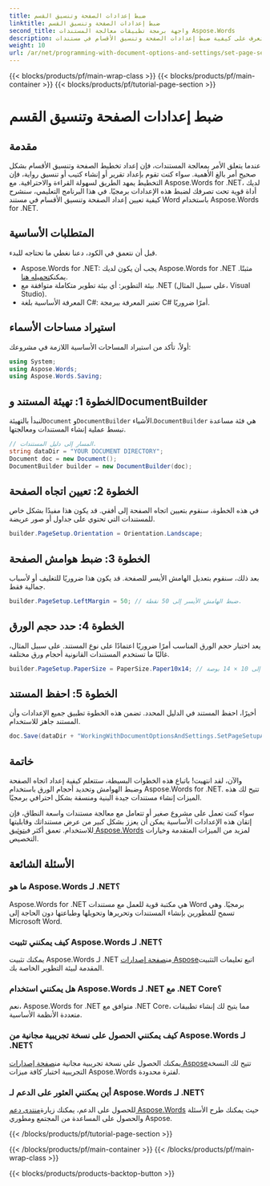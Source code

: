 ```yaml
---
title: ضبط إعدادات الصفحة وتنسيق القسم
linktitle: ضبط إعدادات الصفحة وتنسيق القسم
second_title: واجهة برمجة تطبيقات معالجة المستندات Aspose.Words
description: تعرف على كيفية ضبط إعدادات الصفحة وتنسيق الأقسام في مستندات Word باستخدام Aspose.Words for .NET من خلال دليلنا خطوة بخطوة. قم بتحسين عرض مستندك بسهولة.
weight: 10
url: /ar/net/programming-with-document-options-and-settings/set-page-setup-and-section-formatting/
---
```


{{< blocks/products/pf/main-wrap-class >}}
{{< blocks/products/pf/main-container >}}
{{< blocks/products/pf/tutorial-page-section >}}

# ضبط إعدادات الصفحة وتنسيق القسم

## مقدمة

عندما يتعلق الأمر بمعالجة المستندات، فإن إعداد تخطيط الصفحة وتنسيق الأقسام بشكل صحيح أمر بالغ الأهمية. سواء كنت تقوم بإعداد تقرير أو إنشاء كتيب أو تنسيق رواية، فإن التخطيط يمهد الطريق لسهولة القراءة والاحترافية. مع Aspose.Words for .NET، لديك أداة قوية تحت تصرفك لضبط هذه الإعدادات برمجيًا. في هذا البرنامج التعليمي، سنشرح كيفية تعيين إعداد الصفحة وتنسيق الأقسام في مستند Word باستخدام Aspose.Words for .NET.

## المتطلبات الأساسية

قبل أن نتعمق في الكود، دعنا نغطي ما تحتاجه للبدء.

-  Aspose.Words for .NET: يجب أن يكون لديك Aspose.Words for .NET مثبتًا. يمكنك[تحميله هنا](https://releases.aspose.com/words/net/).
- بيئة التطوير: أي بيئة تطوير متكاملة متوافقة مع .NET (على سبيل المثال، Visual Studio).
- المعرفة الأساسية بلغة C#: تعتبر المعرفة ببرمجة C# أمرًا ضروريًا.

## استيراد مساحات الأسماء

أولاً، تأكد من استيراد المساحات الأساسية اللازمة في مشروعك:

```csharp
using System;
using Aspose.Words;
using Aspose.Words.Saving;
```

## الخطوة 1: تهيئة المستند وDocumentBuilder

 لنبدأ بالتهيئة`Document` و`DocumentBuilder` الأشياء.`DocumentBuilder` هي فئة مساعدة تبسط عملية إنشاء المستندات ومعالجتها.

```csharp
// المسار إلى دليل المستندات.
string dataDir = "YOUR DOCUMENT DIRECTORY";
Document doc = new Document();
DocumentBuilder builder = new DocumentBuilder(doc);
```

## الخطوة 2: تعيين اتجاه الصفحة

في هذه الخطوة، سنقوم بتعيين اتجاه الصفحة إلى أفقي. قد يكون هذا مفيدًا بشكل خاص للمستندات التي تحتوي على جداول أو صور عريضة.

```csharp
builder.PageSetup.Orientation = Orientation.Landscape;
```

## الخطوة 3: ضبط هوامش الصفحة

بعد ذلك، سنقوم بتعديل الهامش الأيسر للصفحة. قد يكون هذا ضروريًا للتغليف أو لأسباب جمالية فقط.

```csharp
builder.PageSetup.LeftMargin = 50; // ضبط الهامش الأيسر إلى 50 نقطة.
```

## الخطوة 4: حدد حجم الورق

يعد اختيار حجم الورق المناسب أمرًا ضروريًا اعتمادًا على نوع المستند. على سبيل المثال، غالبًا ما تستخدم المستندات القانونية أحجام ورق مختلفة.

```csharp
builder.PageSetup.PaperSize = PaperSize.Paper10x14; // ضبط حجم الورق إلى 10 × 14 بوصة.
```

## الخطوة 5: احفظ المستند

أخيرًا، احفظ المستند في الدليل المحدد. تضمن هذه الخطوة تطبيق جميع الإعدادات وأن المستند جاهز للاستخدام.

```csharp
doc.Save(dataDir + "WorkingWithDocumentOptionsAndSettings.SetPageSetupAndSectionFormatting.docx");
```

## خاتمة

والآن، لقد انتهيت! باتباع هذه الخطوات البسيطة، ستتعلم كيفية إعداد اتجاه الصفحة وضبط الهوامش وتحديد أحجام الورق باستخدام Aspose.Words for .NET. تتيح لك هذه الميزات إنشاء مستندات جيدة البنية ومنسقة بشكل احترافي برمجيًا.

سواء كنت تعمل على مشروع صغير أو تتعامل مع معالجة مستندات واسعة النطاق، فإن إتقان هذه الإعدادات الأساسية يمكن أن يعزز بشكل كبير من عرض مستنداتك وقابليتها للاستخدام. تعمق أكثر في[توثيق Aspose.Words](https://reference.aspose.com/words/net/) لمزيد من الميزات المتقدمة وخيارات التخصيص.

## الأسئلة الشائعة

### ما هو Aspose.Words لـ .NET؟

Aspose.Words for .NET هي مكتبة قوية للعمل مع مستندات Word برمجيًا. وهي تسمح للمطورين بإنشاء المستندات وتحريرها وتحويلها وطباعتها دون الحاجة إلى Microsoft Word.

### كيف يمكنني تثبيت Aspose.Words لـ .NET؟

 يمكنك تثبيت Aspose.Words لـ .NET من[صفحة إصدارات Aspose](https://releases.aspose.com/words/net/)اتبع تعليمات التثبيت المقدمة لبيئة التطوير الخاصة بك.

### هل يمكنني استخدام Aspose.Words لـ .NET مع .NET Core؟

نعم، Aspose.Words for .NET متوافق مع .NET Core، مما يتيح لك إنشاء تطبيقات متعددة الأنظمة الأساسية.

### كيف يمكنني الحصول على نسخة تجريبية مجانية من Aspose.Words لـ .NET؟

 يمكنك الحصول على نسخة تجريبية مجانية من[صفحة إصدارات Aspose](https://releases.aspose.com/)تتيح لك النسخة التجريبية اختبار كافة ميزات Aspose.Words لفترة محدودة.

### أين يمكنني العثور على الدعم لـ Aspose.Words لـ .NET؟

 للحصول على الدعم، يمكنك زيارة[منتدى دعم Aspose.Words](https://forum.aspose.com/c/words/8) حيث يمكنك طرح الأسئلة والحصول على المساعدة من المجتمع ومطوري Aspose.

{{< /blocks/products/pf/tutorial-page-section >}}

{{< /blocks/products/pf/main-container >}}
{{< /blocks/products/pf/main-wrap-class >}}

{{< blocks/products/products-backtop-button >}}

